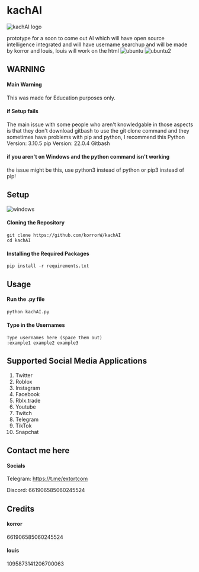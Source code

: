# kachAI
![kachAI logo](https://github.com/korrorW/kachAI/assets/103501436/fb635f2f-2572-4ad6-9b39-167626beb379)


prototype for a soon to come out AI which will have open source intelligence integrated and will have username searchup and will be made by korror and louis, louis will work on the html
![ubuntu](https://github.com/korrorW/kachAI/assets/103501436/0cff3841-7341-4313-bf25-0d3fabf3cfa5)
![ubuntu2](https://github.com/korrorW/kachAI/assets/103501436/29dbc121-a77e-4a6b-9681-fe18619899ad)



## WARNING
#### Main Warning
This was made for Education purposes only.
#### if Setup fails
The main issue with some people who aren't knowledgable in those aspects is that they don't download gitbash to use the git clone command and they sometimes have problems with pip and python, I recommend this
Python Version: 3.10.5
pip Version: 22.0.4
Gitbash
#### if you aren't on Windows and the python command isn't working
the issue might be this, use python3 instead of python or pip3 instead of pip!

## Setup
![windows](https://github.com/korrorW/kachAI/assets/103501436/e0748e24-706a-4034-bb3b-537d1c302e4a)
#### Cloning the Repository
```shell
git clone https://github.com/korrorW/kachAI
cd kachAI
```
#### Installing the Required Packages
```shell
pip install -r requirements.txt
```
## Usage
#### Run the .py file
```python
python kachAI.py
```
#### Type in the Usernames
```shell
Type usernames here (space them out)
:example1 example2 example3
```
## Supported Social Media Applications
1. Twitter
2. Roblox
3. Instagram
4. Facebook
5. Rblx.trade
6. Youtube
7. Twitch
8. Telegram
9. TikTok
10. Snapchat

## Contact me here
#### Socials
Telegram: https://t.me/extortcom

Discord: 661906585060245524

## Credits
#### korror
661906585060245524
#### louis
1095873141206700063
